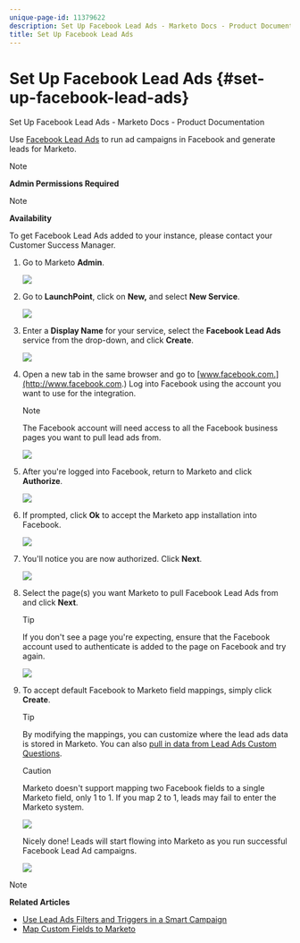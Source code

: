```yaml
---
unique-page-id: 11379622
description: Set Up Facebook Lead Ads - Marketo Docs - Product Documentation
title: Set Up Facebook Lead Ads
---
```


# Set Up Facebook Lead Ads {#set-up-facebook-lead-ads}

Set Up Facebook Lead Ads - Marketo Docs - Product Documentation

Use [Facebook Lead Ads](https://www.facebook.com/business/a/lead-ads) to run ad campaigns in Facebook and generate leads for Marketo.

>[!NOTE]
>
>**Admin Permissions Required**

>[!NOTE]
>
>**Availability**
>
>To get Facebook Lead Ads added to your instance, please contact your Customer Success Manager.

1. Go to Marketo **Admin**.

   ![](assets/image2016-11-29-10-3a50-3a29.png)

1. Go to **LaunchPoint**, click on **New,** and select **New Service**.

   ![](assets/image2016-11-29-10-3a51-3a11.png)

1. Enter a **Display Name** for your service, select the **Facebook Lead Ads** service from the drop-down, and click **Create**.

   ![](assets/image2016-11-29-10-3a51-3a47.png)

1. Open a new tab in the same browser and go to [www.facebook.com.](http://www.facebook.com.) Log into Facebook using the account you want to use for the integration.

   >[!NOTE]
   >
   >The Facebook account will need access to all the Facebook business pages you want to pull lead ads from.

   ![](assets/image2016-11-29-10-3a52-3a29.png)

1. After you're logged into Facebook, return to Marketo and click **Authorize**.

   ![](assets/image2016-11-29-10-3a52-3a51.png)

1. If prompted, click **Ok** to accept the Marketo app installation into Facebook.

   ![](assets/image2016-11-29-10-3a56-3a3.png)

1. You'll notice you are now authorized. Click **Next**.

   ![](assets/image2016-11-29-10-3a56-3a28.png)

1. Select the page(s) you want Marketo to pull Facebook Lead Ads from and click **Next**.

   >[!TIP]
   >
   >If you don't see a page you're expecting, ensure that the Facebook account used to authenticate is added to the page on Facebook and try again.

   ![](assets/image2016-11-29-10-3a58-3a36.png)

1. To accept default Facebook to Marketo field mappings, simply click **Create**.

   >[!TIP]
   >
   >By modifying the mappings, you can customize where the lead ads data is stored in Marketo. You can also [pull in data from Lead Ads Custom Questions](set-up-facebook-lead-ads/map-custom-fields-to-marketo.md).

   >[!CAUTION]
   >
   >Marketo doesn't support mapping two Facebook fields to a single Marketo field, only 1 to 1. If you map 2 to 1, leads may fail to enter the Marketo system.

   ![](assets/image2016-11-29-11-3a0-3a2.png)

   Nicely done! Leads will start flowing into Marketo as you run successful Facebook Lead Ad campaigns.

   ![](assets/image2016-11-29-12-3a32-3a54.png)

>[!NOTE]
>
>**Related Articles**
>
>* [Use Lead Ads Filters and Triggers in a Smart Campaign](use-lead-ads-filters-and-triggers-in-a-smart-campaign.md)
>* [Map Custom Fields to Marketo](set-up-facebook-lead-ads/map-custom-fields-to-marketo.md)
>

